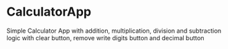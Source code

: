# CalculatorApp

Simple Calculator App with addition, multiplication, division and subtraction logic
with clear button, remove write digits button and decimal button
